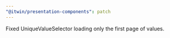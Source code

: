 ```yaml
---
"@itwin/presentation-components": patch
---
```


Fixed UniqueValueSelector loading only the first page of values.
